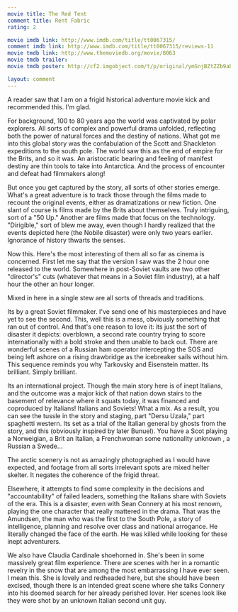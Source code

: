 ```yaml
---
movie title: The Red Tent
comment title: Rent Fabric
rating: 2

movie imdb link: http://www.imdb.com/title/tt0067315/
comment imdb link: http://www.imdb.com/title/tt0067315/reviews-11
movie tmdb link: http://www.themoviedb.org/movie/8063
movie tmdb trailer: 
movie tmdb poster: http://cf2.imgobject.com/t/p/original/ymSnjBZtZZb9ahYvDV5iVvchlZd.jpg

layout: comment
---
```


A reader saw that I am on a frigid historical adventure movie kick and recommended this. I'm glad.

For background, 100 to 80 years ago the world was captivated by polar explorers. All sorts of complex and powerful drama unfolded, reflecting both the power of natural forces and the destiny of nations. What got me into this global story was the confabulation of the Scott and Shackleton expeditions to the south pole. The world saw this as the end of empire for the Brits, and so it was. An aristocratic bearing and feeling of manifest destiny are thin tools to take into Antarctica. And the process of encounter and defeat had filmmakers along!

But once you get captured by the story, all sorts of other stories emerge. What's a great adventure is to track those through the films made to recount the original events, either as dramatizations or new fiction. One slant of course is films made by the Brits about themselves. Truly intriguing, sort of a "50 Up." Another are films made that focus on the technology. "Dirigible," sort of blew me away, even though I hardly realized that the events depicted here (the Nobile disaster) were only two years earlier. Ignorance of history thwarts the senses.

Now this. Here's the most interesting of them all so far as cinema is concerned. First let me say that the version I saw was the 2 hour one released to the world. Somewhere in post-Soviet vaults are two other "director's" cuts (whatever that means in a Soviet film industry), at a half hour the other an hour longer.

Mixed in here in a single stew are all sorts of threads and traditions.

Its by a great Soviet filmmaker. I've send one of his masterpieces and have yet to see the second. This, well this is a mess, obviously something that ran out of control. And that's one reason to love it: its just the sort of disaster it depicts: overblown, a second rate country trying to score internationally with a bold stroke and then unable to back out. There are wonderful scenes of a Russian ham operator intercepting the SOS and being left ashore on a rising drawbridge as the icebreaker sails without him. This sequence reminds you why Tarkovsky and Eisenstein matter. Its brilliant. Simply brilliant.

Its an international project. Though the main story here is of inept Italians, and the outcome was a major kick of that nation down stairs to the basement of relevance where it squats today, it was financed and coproduced by Italians! Italians and Soviets! What a mix. As a result, you can see the tussle in the story and staging, part "Dersu Uzala," part spaghetti western. Its set as a trial of the Italian general by ghosts from the story, and this (obviously inspired by later Bunuel). You have a Scot playing a Norweigian, a Brit an Italian, a Frenchwoman some nationality unknown , a Russian a Swede...

The arctic scenery is not as amazingly photographed as I would have expected, and footage from all sorts irrelevant spots are mixed helter skelter. It negates the coherence of the frigid threat.

Elsewhere, it attempts to find some complexity in the decisions and "accountability" of failed leaders, something the Italians share with Soviets of the era. This is a disaster, even with Sean Connery at his most renown, playing the one character that really mattered in the drama. That was the Amundsen, the man who was the first to the South Pole, a story of intelligence, planning and resolve over class and national arrogance. He literally changed the face of the earth. He was killed while looking for these inept adventurers.

We also have Claudia Cardinale shoehorned in. She's been in some massively great film experience. There are scenes with her in a romantic revelry in the snow that are among the most embarrassing I have ever seen. I mean this. She is lovely and redheaded here, but she should have been excised, though there is an intended great scene where she talks Connery into his doomed search for her already perished lover. Her scenes look like they were shot by an unknown Italian second unit guy.